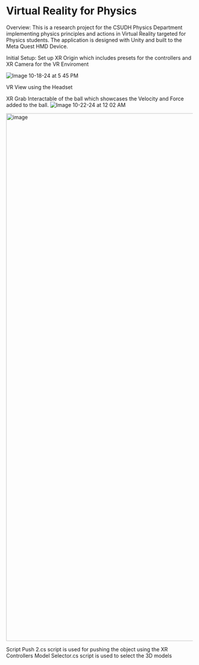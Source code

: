 # Virtual Reality for Physics

Overview:
This is a research project for the CSUDH Physics Department implementing physics principles and actions in Virtual Reality targeted for Physics students.
The application is designed with Unity and built to the Meta Quest HMD Device. 

Initial Setup:
Set up XR Origin which includes presets for the controllers and XR Camera for the VR Enviroment


![Image 10-18-24 at 5 45 PM](https://github.com/user-attachments/assets/42339917-589b-4619-a63f-ec69077174b8)


VR View using the Headset

XR Grab Interactable of the ball which showcases the Velocity and Force added to the ball.
![Image 10-22-24 at 12 02 AM](https://github.com/user-attachments/assets/243e00d2-7750-4992-ba85-6acbfd4a6f9c)


<img width="1422" alt="image" src="https://github.com/user-attachments/assets/aba852c6-fced-4a59-9ac9-5e7fe94bf38d" />


Script
Push 2.cs script is used for pushing the object using the XR Controllers 
Model Selector.cs script is used to select the 3D models
